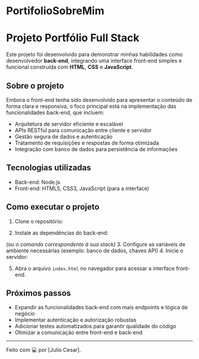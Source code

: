 ﻿# PortifolioSobreMim

# Projeto Portfólio Full Stack

Este projeto foi desenvolvido para demonstrar minhas habilidades como desenvolvedor **back-end**, integrando uma interface front-end simples e funcional construída com **HTML**, **CSS** e **JavaScript**.

## Sobre o projeto

Embora o front-end tenha sido desenvolvido para apresentar o conteúdo de forma clara e responsiva, o foco principal está na implementação das funcionalidades back-end, que incluem:

- Arquitetura de servidor eficiente e escalável
- APIs RESTful para comunicação entre cliente e servidor
- Gestão segura de dados e autenticação
- Tratamento de requisições e respostas de forma otimizada
- Integração com banco de dados para persistência de informações

## Tecnologias utilizadas

- Back-end: Node.js
- Front-end: HTML5, CSS3, JavaScript (para a interface)


## Como executar o projeto

1. Clone o repositório:

2. Instale as dependências do back-end:

*(ou o comando correspondente à sua stack)*
3. Configure as variáveis de ambiente necessárias (exemplo: banco de dados, chaves API)
4. Inicie o servidor:

5. Abra o arquivo `index.html` no navegador para acessar a interface front-end.

## Próximos passos

- Expandir as funcionalidades back-end com mais endpoints e lógica de negócio
- Implementar autenticação e autorização robustas
- Adicionar testes automatizados para garantir qualidade do código
- Otimizar a comunicação entre front-end e back-end

---

Feito com 💻 por [Julio Cesar].
